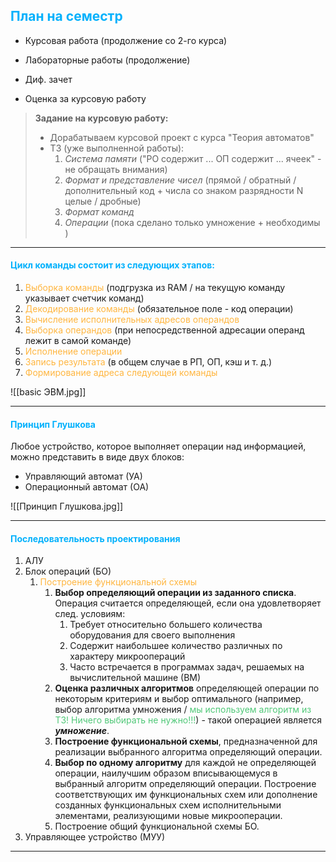 ## <font style="color:#03b1fc" >План на семестр</font>

- Курсовая работа (продолжение со 2-го курса)
- Лабораторные работы (продолжение)

- Диф. зачет
- Оценка за курсовую работу 

> **Задание на курсовую работу:**
> - Дорабатываем курсовой проект с курса "Теория автоматов"
> - ТЗ (уже выполненной работы):
> 	1. *Система памяти* ("РО содержит ... ОП содержит ... ячеек" - не обращать внимания)
> 	2. *Формат и представление чисел* (прямой / обратный / дополнительный код + числа со знаком разрядности N целые / дробные)
> 	3. *Формат команд* 
> 	4. *Операции* (пока сделано только умножение + необходимы )

---
#### <font style="color:#03b1fc">Цикл команды состоит из следующих этапов:</font>

1. <font style="color:#ffb640">Выборка команды</font> (подгрузка из RAM / на текущую команду указывает счетчик команд)
2. <font style="color:#ffb640">Декодирование команды</font> (обязательное поле - код операции)
3. <font style="color:#ffb640">Вычисление исполнительных адресов операндов</font>
4. <font style="color:#ffb640">Выборка операндов</font> (при непосредственной адресации операнд лежит в самой команде)
5. <font style="color:#ffb640">Исполнение операции </font>
6. <font style="color:#ffb640">Запись результата</font> (в общем случае в РП, ОП, кэш и т. д.)
7. <font style="color:#ffb640">Формирование адреса следующей команды</font> 

![[basic ЭВМ.jpg]]

---
#### <font style="color:#03b1fc">Принцип Глушкова</font>

Любое устройство, которое выполняет операции над информацией, можно представить в виде двух блоков:
- Управляющий автомат (УА) 
- Операционный автомат (ОА) 

![[Принцип Глушкова.jpg]]

---
#### <font style="color:#03b1fc">Последовательность проектирования</font>

1. АЛУ 
2. Блок операций (БО)
	1. <font style="color:#ffb640">Построение функциональной схемы</font> 
		1. **Выбор определяющий операции из заданного списка**. Операция считается определяющей, если она удовлетворяет след. условиям:
			1. Требует относительно большего количества оборудования для своего выполнения
			2. Содержит наибольшее количество различных по характеру микроопераций
			3. Часто встречается в программах задач, решаемых на вычислительной машине (ВМ)
		2. **Оценка различных алгоритмов** определяющей операции по некоторым критериям и выбор оптимального (например, выбор алгоритма умножения / <font style="color:#50C878">мы используем алгоритм из ТЗ! Ничего выбирать не нужно!!!</font>) - такой операцией является ***умножение***. 
		3. **Построение функциональной схемы**, предназначенной для реализации выбранного алгоритма определяющий операции.
		4. **Выбор по одному алгоритму** для каждой не определяющей операции, наилучшим образом вписывающемуся в выбранный алгоритм определяющий операции. Построение соответствующих им функциональных схем или дополнение созданных функциональных схем исполнительными элементами, реализующими новые микрооперации. 
		5. Построение общий функциональной схемы БО.
3. Управляющее устройство (МУУ)

---

